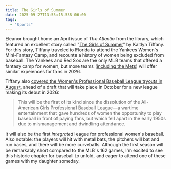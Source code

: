 ```yaml
---
title: The Girls of Summer
date: 2025-09-27T13:55:15.538-06:00
tags:
  - "Sports"
---
```


Eleanor brought home an April issue of _The Atlantic_ from the library, which featured an excellent story called "[The Girls of Summer](https://archive.is/FIE7c)" by Kaitlyn Tiffany. For this story, Tiffany traveled to Florida to attend the Yankees Women's Mini-Fantasy Camp, and recounts a history of women being excluded from baseball. The Yankees and Red Sox are the only MLB teams that offered a fantasy camp for women, but more teams ([including the Mets](https://www.mlb.com/mets/fans/fantasy-camp/womens)) will offer similar expeiences for fans in 2026.

Tiffany also [covered the Women's Professional Baseball League tryouts in August](https://archive.is/ZKvl8), ahead of a draft that will take place in October for a new league making its debut in 2026:

> This will be the first of its kind since the dissolution of the All-American Girls Professional Baseball League—a wartime entertainment that gave hundreds of women the opportunity to play baseball in front of paying fans, but which fell apart in the early 1950s due to mismanagement and dwindling attendance.

It will also be the first _integrated_ league for professional women's baseball. Also notable: the players will hit with metal bats, the pitchers will bat and run bases, and there will be more curveballs. Although the first season will be remarkably short compared to the MLB's 162 games, I'm excited to see this historic chapter for baseball to unfold, and eager to attend one of these games with my daughter someday. 

